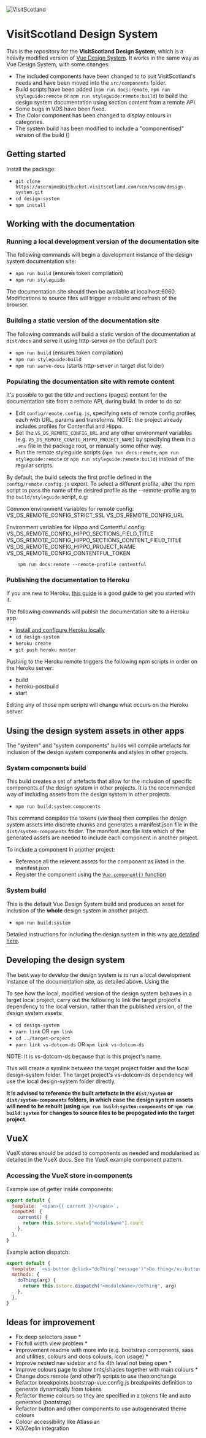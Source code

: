 ![VisitScotland](https://sttc.visitscotland.com/static/img/logos/scotland-alba-logo-500.png)

# VisitScotland Design System

This is the repository for the **VisitScotland Design System**, which is a heavily modified version of [Vue Design System](https://vueds.com). It works in the same way as Vue Design System, with some changes:

- The included components have been changed to to suit VisitScotland's needs and have been moved into the `src/components` folder.
- Build scripts have been added (`npm run docs:remote`, `npm run styleguide:remote` or `npm run styleguide:remote:build`) to build the design system documentation using section content from a remote API.
- Some bugs in VDS have been fixed.
- The Color component has been changed to display colours in categories.
- The system build has been modified to include a "componentised" version of the build ()

## Getting started

Install the package:

- `git clone https://username@bitbucket.visitscotland.com/scm/vscom/design-system.git`
- `cd design-system`
- `npm install`

## Working with the documentation

### Running a local development version of the documentation site

The following commands will begin a development instance of the design system documentation site:

- `npm run build` (ensures token compilation)
- `npm run styleguide`

The documentation site should then be available at localhost:6060. Modifications to source files will trigger a rebuild and refresh of the browser.

### Building a static version of the documentation site

The following commands will build a static version of the documentation at `dist/docs` and serve it using http-server on the default port:

- `npm run build` (ensures token compilation)
- `npm run styleguide:build`
- `npm run serve-docs` (starts http-server in target dist folder)

### Populating the documentation site with remote content

It's possible to get the title and sections (pages) content for the documentation site from a remote API, during build. In order to do so:

- Edit `config/remote.config.js`, specifying sets of remote config profiles, each with URL, params and transforms. NOTE: the project already includes profiles for Contentful and Hippo.
- Set the `VS_DS_REMOTE_CONFIG_URL` and any other environment variables (e.g. `VS_DS_REMOTE_CONFIG_HIPPO_PROJECT_NAME`) by specifying them in a `.env` file in the package root, or manually some other way.
- Run the remote styleguide scripts (`npm run docs:remote`, `npm run styleguide:remote` or `npm run styleguide:remote:build`) instead of the regular scripts.

By default, the build selects the first profile defined in the `config/remote.config.js` export. To select a different profile, alter the npm script to pass the name of the desired profile as the --remote-profile arg to the `build/styleguide` script, e.g:

Common environment variables for remote config:
VS_DS_REMOTE_CONFIG_STRICT_SSL
VS_DS_REMOTE_CONFIG_URL

Environment variables for Hippo and Contentful config:
VS_DS_REMOTE_CONFIG_HIPPO_SECTIONS_FIELD_TITLE
VS_DS_REMOTE_CONFIG_HIPPO_SECTIONS_CONTENT_FIELD_TITLE
VS_DS_REMOTE_CONFIG_HIPPO_PROJECT_NAME
VS_DS_REMOTE_CONFIG_CONTENTFUL_TOKEN

```
    npm run docs:remote --remote-profile contentful
```

### Publishing the documentation to Heroku

If you are new to Heroku, [this guide](https://devcenter.heroku.com/articles/getting-started-with-nodejs) is a good guide to get you started with it.

The following commands will publsh the documentation site to a Heroku app.

- [Install and configure Heroku locally](https://devcenter.heroku.com/articles/getting-started-with-nodejs#set-up)
- `cd design-system`
- `heroku create`
- `git push heroku master`

Pushing to the Heroku remote triggers the following npm scripts in order on the Heroku server:

- build
- heroku-postbuild
- start

Editing any of those npm scripts will change what occurs on the Heroku server.

## Using the design system assets in other apps

The "system" and "system components" builds will compile artefacts for inclusion of the design system components and styles in other projects.

### System components build

This build creates a set of artefacts that allow for the inclusion of specific components of the design system in other projects. It is the recommended way of including assets from the design system in other projects.

- `npm run build:system:components`

This command compiles the tokens (via theo) then compiles the design system assets into discrete chunks and generates a manifest.json file in the `dist/system-components` folder. The manifest.json file lists which of the generated assets are needed to include each component in another project.

To include a component in another project:

- Reference all the relevent assets for the component as listed in the manifest.json
- Register the component using the [`Vue.component()` function](https://vuejs.org/v2/guide/components-registration.html)

### System build

This is the default Vue Design System build and produces an asset for inclusion of the **whole** design system in another project.

- `npm run build:system`

Detailed instructions for including the design system in this way [are detailed here](https://github.com/viljamis/vue-design-system/wiki/getting-started#using-design-system-as-an-npm-module).

## Developing the design system

The best way to develop the design system is to run a local development instance of the documentation site, as detailed above. Using the

To see how the local, modified version of the design system behaves in a target local project, carry out the following to link the target project's dependency to the local version, rather than the published version, of the design system assets:

- `cd design-system`
- `yarn link` OR `npm link`
- `cd ../target-project`
- `yarn link vs-dotcom-ds` OR `npm link vs-dotcom-ds`

NOTE: It is vs-dotcom-ds because that is this project's name.

This will create a symlink between the target project folder and the local design-system folder. The target project's vs-dotcom-ds dependency will use the local design-system folder directly.

**It is advised to reference the built artefacts in the `dist/system` or `dist/system-components` folders, in which case the design system assets will need to be rebuilt (using `npm run build:system:components` or `npm run build:system` for changes to source files to be propogated into the target project**.

## VueX

VueX stores should be added to components as needed and modularised as detailed in the VueX docs. See the VueX example component pattern.

### Accessing the VueX store in components

Example use of getter inside components:

```js
export default {
  template: `<span>{{ current }}</span>`,
  computed: {
    current() {
      return this.$store.state["moduleName"].count
    },
  },
}
```

Example action dispatch:

```js
export default {
  template: `<vs-button @click="doThing('message')">Do thing</vs-button>`,
  methods: {
    doThing(arg) {
      return this.$store.dispatch("<moduleName>/doThing", arg)
    },
  },
}
```

## Ideas for improvement

- Fix deep selectors issue \*
- Fix full width view problem \*
- Improvement readme with more info (e.g. bootstrap components, sass and utilities, colours and docs colours, icon usage) \*
- Improve nested nav sidebar and fix 4th level not being open \*
- Improve colours page to show tints/shades together with main colours \*
- Change docs:remote (and other?) scripts to use theo:onchange
- Refactor breakpoints.bootstrap-vue.config.js breakpoints definition to generate dynamically from tokens
- Refactor theme colours so they are specified in a tokens file and auto generated (bootstrap)
- Refactor button and other components to use autogenerated theme colours
- Colour accessibility like Atlassian
- XD/Zeplin integration
